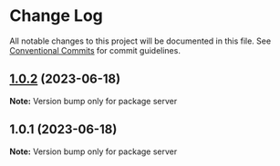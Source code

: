 # Change Log

All notable changes to this project will be documented in this file.
See [Conventional Commits](https://conventionalcommits.org) for commit guidelines.

## [1.0.2](https://github.com/ninjasujan/lerna-monorepo/compare/v1.0.1...v1.0.2) (2023-06-18)

**Note:** Version bump only for package server





## 1.0.1 (2023-06-18)

**Note:** Version bump only for package server
